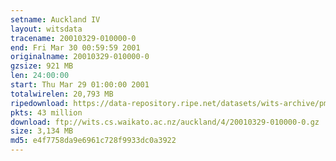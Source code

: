 ```yaml
---
setname: Auckland IV
layout: witsdata
tracename: 20010329-010000-0
end: Fri Mar 30 00:59:59 2001
originalname: 20010329-010000-0
gzsize: 921 MB
len: 24:00:00
start: Thu Mar 29 01:00:00 2001
totalwirelen: 20,793 MB
ripedownload: https://data-repository.ripe.net/datasets/wits-archive/pma/long/auck/4//20010329-010000-0.gz
pkts: 43 million
download: ftp://wits.cs.waikato.ac.nz/auckland/4/20010329-010000-0.gz
size: 3,134 MB
md5: e4f7758da9e6961c728f9933dc0a3922
---
```


